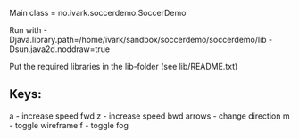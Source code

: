 Main class = no.ivark.soccerdemo.SoccerDemo

Run with -Djava.library.path=/home/ivark/sandbox/soccerdemo/soccerdemo/lib -Dsun.java2d.noddraw=true

Put the required libraries in the lib-folder (see lib/README.txt)

Keys:
-----
a 		- increase speed fwd
z 		- increase speed bwd
arrows 	- change direction
m		- toggle wireframe 
f		- toggle fog
